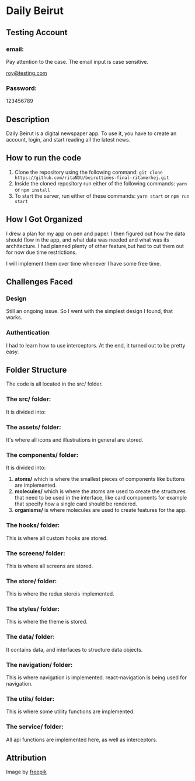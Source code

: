 # Daily Beirut

## Testing Account

### email:

Pay attention to the case. The email input is case sensitive.

roy@testing.com

### Password:

123456789

## Description

Daily Beirut is a digital newspaper app. To use it, you have to create an account, login, and start reading all the latest news.

## How to run the code

1. Clone the repository using the following command:
   `git clone https://github.com/ritaNDU/beiruttimes-final-ritamerhej.git`
2. Inside the cloned repository run either of the following commands:
   `yarn` or `npm install`
3. To start the server, run either of these commands:
   `yarn start` or `npm run start`

## How I Got Organized

I drew a plan for my app on pen and paper. I then figured out how the data should flow in the app, and what data was needed and what was its architecture. I had planned plenty of other feature,but had to cut them out for now due time restrictions. 

I will implement them over time whenever I have some free time.

## Challenges Faced

### Design

Still an ongoing issue. So I went with the simplest design I found, that works.

### Authentication

I had to learn how to use interceptors. At the end, it turned out to be pretty easy.

## Folder Structure

The code is all located in the src/ folder.

### The src/ folder:

It is divided into:

### The assets/ folder:

It's where all icons and illustrations in general are stored.

### The components/ folder:

It is divided into:

1. **atoms/** which is where the smallest pieces of components like buttons are implemented.
2. **molecules/** which is where the atoms are used to create the structures that need to be used in the interface, like card components for example that specify how a single card should be rendered.
3. **organisms/** is where molecules are used to create features for the app.

### The hooks/ folder:

This is where all custom hooks are stored.

### The screens/ folder:

This is where all screens are stored.

### The store/ folder:

This is where the redux storeis implemented.

### The styles/ folder:

This is where the theme is stored.

### The data/ folder:

It contains data, and interfaces to structure data objects.

### The navigation/ folder:

This is where navigation is implemented. react-navigation is being used for navigation.

### The utils/ folder:

This is where some utility functions are implemented.

### The service/ folder:

All api functions are implemented here, as well as interceptors.

## Attribution

Image by [freepik](https://www.freepik.com/free-photo/old-texture-newspapers-stack-arrangement_23994263.htm#fromView=search&page=1&position=46&uuid=331635b2-2b2f-42bd-8c4e-cff0f529397f)
